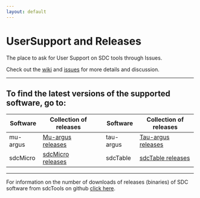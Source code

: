 ```yaml
---
layout: default
---
```

# UserSupport and Releases
The place to ask for User Support on SDC tools through Issues.

Check out the [wiki](../../../wiki) and [issues](../../../issues) for more details and discussion.

* * *

## To find the latest versions of the supported software, go to:

| Software | Collection of releases |    | Software | Collection of releases |
| --- | --- | --- | --- | --- | 
| mu-argus | [Mu-argus releases](https://github.com/sdcTools/muargus/releases) | | tau-argus | [Tau-argus releases](https://github.com/sdcTools/tauargus/releases) |
| sdcMicro | [sdcMicro releases](https://github.com/sdcTools/sdcMicro/releases) | | sdcTable | [sdcTable releases](https://github.com/sdcTools/sdcTable/releases) |

* * *

For information on the number of downloads of releases (binaries) of SDC software from sdcTools on github
[click here](../ReleaseStatistics.html).
